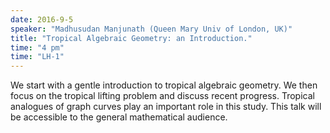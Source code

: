 ```yaml
---
date: 2016-9-5
speaker: "Madhusudan Manjunath (Queen Mary Univ of London, UK)"
title: "Tropical Algebraic Geometry: an Introduction."
time: "4 pm" 
time: "LH-1"
---
```

We start with a gentle introduction to tropical algebraic geometry. We then focus on the tropical lifting problem and discuss recent progress. Tropical analogues of graph curves play an important role in this study. This talk will be accessible to the general mathematical audience.
